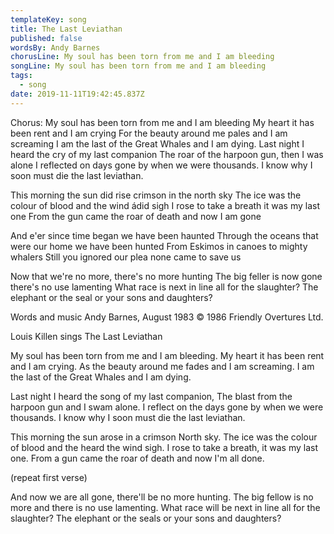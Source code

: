 ```yaml
---
templateKey: song
title: The Last Leviathan
published: false
wordsBy: Andy Barnes
chorusLine: My soul has been torn from me and I am bleeding
songLine: My soul has been torn from me and I am bleeding
tags:
  - song
date: 2019-11-11T19:42:45.837Z
---
```

Chorus:
My soul has been torn from me and I am bleeding
My heart it has been rent and I am crying
For the beauty around me pales and I am screaming
I am the last of the Great Whales and I am dying.
Last night I heard the cry of my last companion
The roar of the harpoon gun, then I was alone
I reflected on days gone by when we were thousands.
I know why I soon must die the last leviathan.

This morning the sun did rise crimson in the north sky
The ice was the colour of blood and the wind ádid sigh
I rose to take a breath it was my last one
From the gun came the roar of death and now I am gone

And e'er since time began we have been haunted
Through the oceans that were our home we have been hunted
From Eskimos in canoes to mighty whalers
Still you ignored our plea none came to save us

Now that we're no more, there's no more hunting
The big feller is now gone there's no use lamenting
What race is next in line all for the slaughter?
The elephant or the seal or your sons and daughters?

Words and music Andy Barnes, August 1983
© 1986 Friendly Overtures Ltd.

Louis Killen sings The Last Leviathan

My soul has been torn from me and I am bleeding.
My heart it has been rent and I am crying.
As the beauty around me fades and I am screaming.
I am the last of the Great Whales and I am dying.

Last night I heard the song of my last companion,
The blast from the harpoon gun and I swam alone.
I reflect on the days gone by when we were thousands.
I know why I soon must die the last leviathan.

This morning the sun arose in a crimson North sky.
The ice was the colour of blood and the heard the wind sigh.
I rose to take a breath, it was my last one.
From a gun came the roar of death and now I'm all done.

(repeat first verse)

And now we are all gone, there'll be no more hunting.
The big fellow is no more and there is no use lamenting.
What race will be next in line all for the slaughter?
The elephant or the seals or your sons and daughters?

